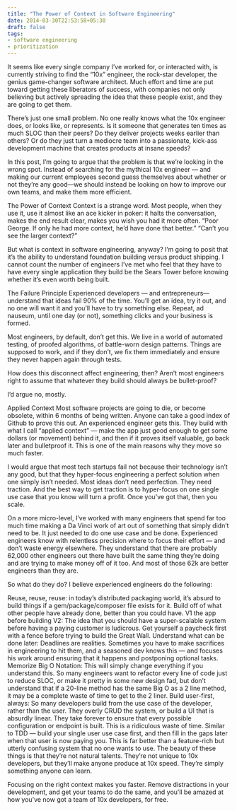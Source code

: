 ```yaml
---
title: "The Power of Context in Software Engineering"
date: 2014-03-30T22:53:58+05:30
draft: false
tags:
- software engineering
- prioritization
---
```



It seems like every single company I’ve worked for, or interacted with, is currently striving to find the “10x”
engineer, the rock-star developer, the genius game-changer software architect. Much effort and time are put toward
getting these liberators of success, with companies not only believing but actively spreading the idea that these people
exist, and they are going to get them.

There’s just one small problem. No one really knows what the 10x engineer does, or looks like, or represents. Is it
someone that generates ten times as much SLOC than their peers? Do they deliver projects weeks earlier than others? Or
do they just turn a mediocre team into a passionate, kick-ass development machine that creates products at insane
speeds?

In this post, I’m going to argue that the problem is that we’re looking in the wrong spot. Instead of searching for the
mythical 10x engineer — and making our current employees second guess themselves about whether or not they’re any
good—we should instead be looking on how to improve our own teams, and make them more efficient.

The Power of Context
Context is a strange word. Most people, when they use it, use it almost like an ace kicker in poker: it halts the
conversation, makes the end result clear, makes you wish you had it more often. “Poor George. If only he had more
context, he’d have done that better.” “Can’t you see the larger context?”

But what is context in software engineering, anyway? I’m going to posit that it’s the ability to understand foundation
building versus product shipping. I cannot count the number of engineers I’ve met who feel that they have to have every
single application they build be the Sears Tower before knowing whether it’s even worth being built.

The Failure Principle
Experienced developers — and entrepreneurs—understand that ideas fail 90% of the time. You’ll get an idea, try it out,
and no one will want it and you’ll have to try something else. Repeat, ad nauseum, until one day (or not), something
clicks and your business is formed.

Most engineers, by default, don’t get this. We live in a world of automated testing, of proofed algorithms, of
battle-worn design patterns. Things are supposed to work, and if they don’t, we fix them immediately and ensure they
never happen again through tests.

How does this disconnect affect engineering, then? Aren’t most engineers right to assume that whatever they build should
always be bullet-proof?

I’d argue no, mostly.

Applied Context
Most software projects are going to die, or become obsolete, within 6 months of being written. Anyone can take a good
index of Github to prove this out. An experienced engineer gets this. They build with what I call “applied context” —
make the app just good enough to get some dollars (or movement) behind it, and then if it proves itself valuable, go
back later and bulletproof it. This is one of the main reasons why they move so much faster.

I would argue that most tech startups fail not because their technology isn’t any good, but that they hyper-focus
engineering a perfect solution when one simply isn’t needed. Most ideas don’t need perfection. They need traction. And
the best way to get traction is to hyper-focus on one single use case that you know will turn a profit. Once you’ve got
that, then you scale.

On a more micro-level, I’ve worked with many engineers that spend far too much time making a Da Vinci work of art out of
something that simply didn’t need to be. It just needed to do one use case and be done. Experienced engineers know with
relentless precision where to focus their effort — and don’t waste energy elsewhere. They understand that there are
probably 62,000 other engineers out there have built the same thing they’re doing and are trying to make money off of it
too. And most of those 62k are better engineers than they are.

So what do they do? I believe experienced engineers do the following:

Reuse, reuse, reuse: in today’s distributed packaging world, it’s absurd to build things if a gem/package/composer file
exists for it. Build off of what other people have already done, better than you could have.
V1 the app before building V2: The idea that you should have a super-scalable system before having a paying customer is
ludicrous. Get yourself a paycheck first with a fence before trying to build the Great Wall.
Understand what can be done later: Deadlines are realities. Sometimes you have to make sacrifices in engineering to hit
them, and a seasoned dev knows this — and focuses his work around ensuring that it happens and postponing optional
tasks.
Memorize Big O Notation: This will simply change everything if you understand this. So many engineers want to refactor
every line of code just to reduce SLOC, or make it pretty in some new design fad, but don’t understand that if a 20-line
method has the same Big O as a 2 line method, it may be a complete waste of time to get to the 2 liner.
Build user-first, always: So many developers build from the use case of the developer, rather than the user. They overly
CRUD the system, or build a UI that is absurdly linear. They take forever to ensure that every possible configuration or
endpoint is built. This is a ridiculous waste of time. Similar to TDD — build your single user use case first, and then
fill in the gaps later when that user is now paying you. This is far better than a feature-rich but utterly confusing
system that no one wants to use.
The beauty of these things is that they’re not natural talents. They’re not unique to 10x developers, but they’ll make
anyone produce at 10x speed. They’re simply something anyone can learn.

Focusing on the right context makes you faster. Remove distractions in your development, and get your teams to do the
same, and you’ll be amazed at how you’ve now got a team of 10x developers, for free.
